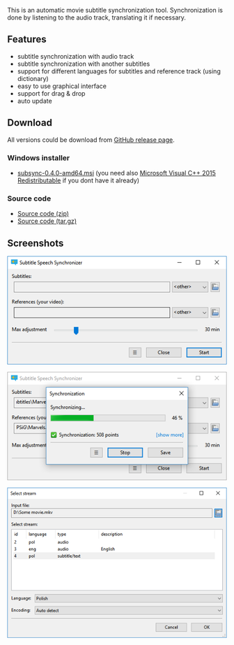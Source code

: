 This is an automatic movie subtitle synchronization tool.
Synchronization is done by listening to the audio track, translating it if necessary.

## Features
* subtitle synchronization with audio track
* subtitle synchronization with another subtitles
* support for different languages for subtitles and reference track (using dictionary)
* easy to use graphical interface
* support for drag & drop
* auto update

## Download
All versions could be download from [GitHub release page](https://github.com/sc0ty/subsync/releases).

### Windows installer
* [subsync-0.4.0-amd64.msi](https://github.com/sc0ty/subsync/releases/download/0.4/subsync-0.4.0-amd64.msi)
(you need also [Microsoft Visual C++ 2015 Redistributable](https://www.microsoft.com/en-us/download/details.aspx?id=53587) if you dont have it already)

### Source code
* [Source code (zip)](https://github.com/sc0ty/subsync/archive/0.4.zip)
* [Source code (tar.gz)](https://github.com/sc0ty/subsync/archive/0.4.tar.gz)

## Screenshots
![screenshot 1](img/screen1.png)

![screenshot 2](img/screen2.png)

![screenshot 3](img/screen3.png)
